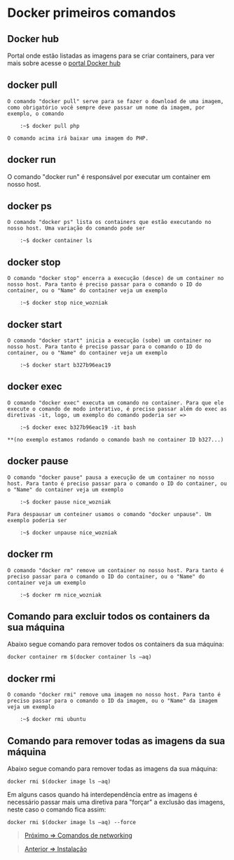 # Docker primeiros comandos

## Docker hub

Portal onde estão listadas as imagens para se criar containers, para ver mais sobre acesse o [portal Docker hub](https://hub.docker.com/)

## docker pull <nome imagem>

	O comando "docker pull" serve para se fazer o download de uma imagem, como obrigatório você sempre deve passar um nome da imagem, por exemplo, o comando 
	
		:~$ docker pull php 
		
	O comando acima irá baixar uma imagem do PHP.

## docker run

O comando "docker run" é responsável por executar um container em nosso host.

## docker ps

	O comando "docker ps" lista os containers que estão executando no nosso host. Uma variação do comando pode ser 
	
		:~$ docker container ls

## docker stop

	O comando "docker stop" encerra a execução (desce) de um container no nosso host. Para tanto é preciso passar para o comando o ID do container, ou o "Name" do container veja um exemplo  
	
		:~$ docker stop nice_wozniak

## docker start

	O comando "docker start" inicia a execução (sobe) um container no nosso host. Para tanto é preciso passar para o comando o ID do container, ou o "Name" do container veja um exemplo  
	
		:~$ docker start b327b96eac19

## docker exec

	O comando "docker exec" executa um comando no container. Para que ele execute o comando de modo interativo, é preciso passar além do exec as diretivas -it, logo, um exemplo do comando poderia ser => 
	
		:~$ docker exec b327b96eac19 -it bash 
		
	**(no exemplo estamos rodando o comando bash no container ID b327...)

## docker pause

	O comando "docker pause" pausa a execução de um container no nosso host. Para tanto é preciso passar para o comando o ID do container, ou o "Name" do container veja um exemplo  

		:~$ docker pause nice_wozniak

	Para despausar um conteiner usamos o comando "docker unpause". Um exemplo poderia ser 
		
		:~$ docker unpause nice_wozniak

## docker rm

	O comando "docker rm" remove um container no nosso host. Para tanto é preciso passar para o comando o ID do container, ou o "Name" do container veja um exemplo  
		
		:~$ docker rm nice_wozniak

## Comando para excluir todos os containers da sua máquina

Abaixo segue comando para remover todos os containers da sua máquina:

	docker container rm $(docker container ls –aq)

## docker rmi

	O comando "docker rmi" remove uma imagem no nosso host. Para tanto é preciso passar para o comando o ID da imagem, ou o "Name" da imagem veja um exemplo  
		
		:~$ docker rmi ubuntu

## Comando para remover todas as imagens da sua máquina

Abaixo segue comando para remover todas as imagens da sua máquina:

	docker rmi $(docker image ls –aq)

Em alguns casos quando há interdependência entre as imagens é necessário passar mais uma diretiva para "forçar" a exclusão das imagens, neste caso o comando fica assim:

	docker rmi $(docker image ls –aq) --force	

> [Próximo => Comandos de networking ](comandos02.md)

> [Anterior => Instalação ](instalacao.md)